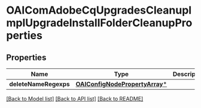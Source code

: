 # OAIComAdobeCqUpgradesCleanupImplUpgradeInstallFolderCleanupProperties

## Properties
Name | Type | Description | Notes
------------ | ------------- | ------------- | -------------
**deleteNameRegexps** | [**OAIConfigNodePropertyArray***](OAIConfigNodePropertyArray.md) |  | [optional] 

[[Back to Model list]](../README.md#documentation-for-models) [[Back to API list]](../README.md#documentation-for-api-endpoints) [[Back to README]](../README.md)


